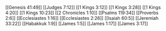 [[Genesis 41:49]]
[[Judges 7:12]]
[[1 Kings 3:12]]
[[1 Kings 3:28]]
[[1 Kings 4:20]]
[[1 Kings 10:23]]
[[2 Chronicles 1:10]]
[[Psalms 119:34]]
[[Proverbs 2:6]]
[[Ecclesiastes 1:16]]
[[Ecclesiastes 2:26]]
[[Isaiah 60:5]]
[[Jeremiah 33:22]]
[[Habakkuk 1:9]]
[[James 1:5]]
[[James 1:17]]
[[James 3:17]]
